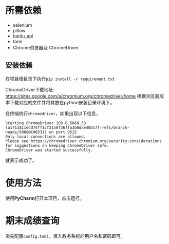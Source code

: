 # 所需依赖
- selenium
- pillow
- baidu_api
- toml
- Chrome浏览器及 ChromeDriver

## 安装依赖
在项目根目录下执行`pip install -r requirement.txt`

ChromeDriver下载地址: https://sites.google.com/a/chromium.org/chromedriver/home
根据浏览器版本下载对应的文件并将其放在python安装目录环境下。

在终端执行`chromedriver`，如果出现以下信息，
```commandline
Starting ChromeDriver 103.0.5060.53 (a1711811edd74ff1cf2150f36ffa3b0dae40b17f-refs/branch-heads/5060@{#853}) on port 9515
Only local connections are allowed.
Please see https://chromedriver.chromium.org/security-considerations for suggestions on keeping ChromeDriver safe.
ChromeDriver was started successfully.
```
就表示成功了。


# 使用方法
使用**PyCharm**打开本项目，点击运行。

# 期末成绩查询
需先配置`config.toml`，填入教务系统的用户名和密码即可。